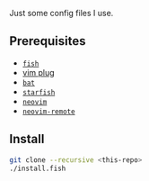 Just some config files I use.

## Prerequisites

- [`fish`](https://fishshell.com/)
- [vim plug](https://github.com/junegunn/vim-plug)
- [`bat`](https://github.com/sharkdp/bat)
- [`starfish`](https://github.com/starship/starship)
- [`neovim`](https://neovim.io)
- [`neovim-remote`](https://github.com/mhinz/neovim-remote)

## Install

```bash
git clone --recursive <this-repo>
./install.fish
```

